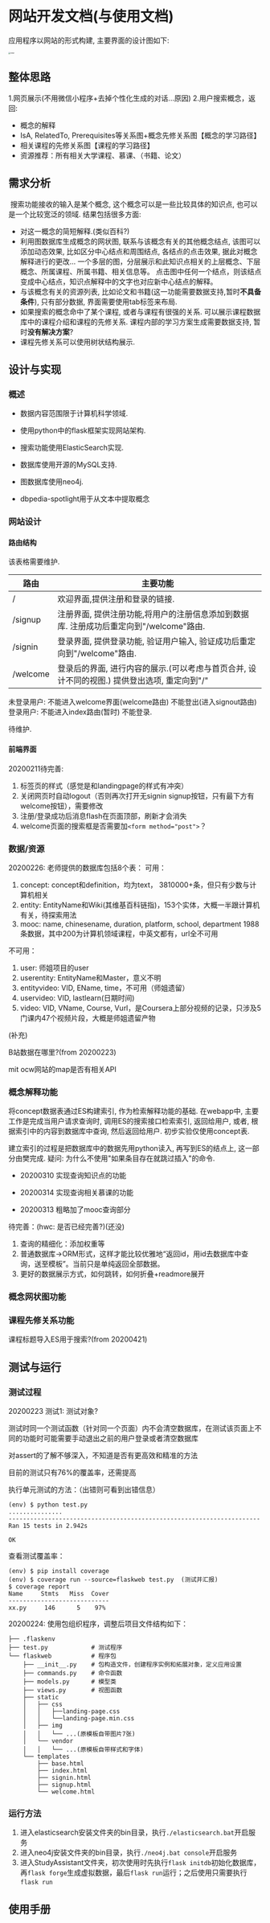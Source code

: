 # 网站开发文档(与使用文档)

应用程序以网站的形式构建, 主要界面的设计图如下:

<img src="appdoc.assets/view.jpg" alt="view" style="zoom: 25%;" />

## 整体思路

1.网页展示(不用微信小程序+去掉个性化生成的对话...原因)
2.用户搜索概念，返回:
- 概念的解释
- IsA, RelatedTo, Prerequisites等关系图+概念先修关系图【概念的学习路径】
- 相关课程的先修关系图【课程的学习路径】
- 资源推荐：所有相关大学课程、慕课、（书籍、论文）


## 需求分析

​		搜索功能接收的输入是某个概念, 这个概念可以是一些比较具体的知识点, 也可以是一个比较宽泛的领域. 结果包括很多方面: 

+ 对这一概念的简短解释.(类似百科?) 
+ 利用图数据库生成概念的网状图, 联系与该概念有关的其他概念结点, 该图可以添加动态效果, 比如区分中心结点和周围结点, 各结点的点击效果, 据此对概念解释进行的更改...
  一个多层的图，分层展示和此知识点相关的上层概念、下层概念、所属课程、所属书籍、相关信息等。
  点击图中任何一个结点，则该结点变成中心结点，知识点解释中的文字也对应新中心结点的解释。
+ 与该概念有关的资源列表, 比如论文和书籍(这一功能需要数据支持,暂时**不具备条件**), 只有部分数据, 界面需要使用tab标签来布局. 
+ 如果搜索的概念命中了某个课程, 或者与课程有很强的关系. 可以展示课程数据库中的课程介绍和课程的先修关系. 课程内部的学习方案生成需要数据支持, 暂时**没有解决方案**?
+ 课程先修关系可以使用树状结构展示.



## 设计与实现

### 概述

+ 数据内容范围限于计算机科学领域.

+ 使用python中的flask框架实现网站架构. 

+ 搜索功能使用ElasticSearch实现.

+ 数据库使用开源的MySQL支持.

+ 图数据库使用neo4j.

+ dbpedia-spotlight用于从文本中提取概念

  

### 网站设计

#### 路由结构

该表格需要维护.

| 路由     | 主要功能                                                     |
| -------- | ------------------------------------------------------------ |
| /        | 欢迎界面,提供注册和登录的链接.                               |
| /signup  | 注册界面, 提供注册功能,将用户的注册信息添加到数据库. 注册成功后重定向到"/welcome"路由. |
| /signin  | 登录界面, 提供登录功能, 验证用户输入, 验证成功后重定向到"/welcome"路由. |
| /welcome | 登录后的界面, 进行内容的展示.(可以考虑与首页合并, 设计不同的视图.) 提供登出选项, 重定向到"/" |

未登录用户:
不能进入welcome界面(welcome路由)
不能登出(进入signout路由)
登录用户:
不能进入index路由(暂时)
不能登录.

待维护.



#### 前端界面

20200211待完善:

1. 标签页的样式（感觉是和landingpage的样式有冲突）
2. 关闭网页时自动logout（否则再次打开无signin signup按钮，只有最下方有welcome按钮），需要修改
3. 注册/登录成功后消息flash在页面顶部，刷新才会消失
4. welcome页面的搜索框是否需要加`<form method="post">`？



### 数据/资源

20200226:
老师提供的数据库包括8个表：
可用：

1. concept: concept和definition，均为text， 3810000+条，但只有少数与计算机相关
2. entity: EntityName和Wiki(其维基百科链指)，153个实体，大概一半跟计算机有关，待探索用法
3. mooc: name, chinesename, duration, platform, school, department
    1988条数据，其中200为计算机领域课程，中英文都有，url全不可用

不可用：
1. user: 师姐项目的user
2. userentity: EntityName和Master，意义不明
3. entityvideo: VID, EName, time，不可用（师姐遗留）
4. uservideo: VID, lastlearn(日期时间)
5. video: VID, VName, Course, Vurl，是Coursera上部分视频的记录，只涉及5门课内47个视频片段，大概是师姐遗留产物

(补充)

B站数据在哪里?(from 20200223)

mit ocw网站的map是否有相关API





### 概念解释功能

将concept数据表通过ES构建索引, 作为检索解释功能的基础.
在webapp中, 主要工作是完成当用户请求查询时, 调用ES的搜索接口检索索引, 返回给用户, 或者, 根据索引中的内容到数据库中查询, 然后返回给用户.
初步实验仅使用concept表.

建立索引的过程是把数据库中的数据先用python读入, 再写到ES的结点上, 这一部分由樊完成. 疑问: 为什么不使用"如果条目存在就跳过插入"的命令.

+ 20200310 实现查询知识点的功能

+ 20200314 实现查询相关慕课的功能

+ 20200313 粗略加了mooc查询部分  

待完善：(hwc: 是否已经完善?)(还没)
1. 查询的精细化：添加权重等
2. 普通数据库->ORM形式，这样才能比较优雅地“返回id，用id去数据库中查询，送至模板”。当前只是单纯返回全部数据。
3. 更好的数据展示方式，如何跳转，如何折叠+readmore展开



### 概念网状图功能



### 课程先修关系功能

课程标题导入ES用于搜索?(from 20200421)







## 测试与运行

### 测试过程

20200223 测试1: 测试对象?

测试时同一个测试函数（针对同一个页面）内不会清空数据库，在测试该页面上不同的功能时可能需要手动退出之前的用户登录或者清空数据库

对assert的了解不够深入，不知道是否有更高效和精准的方法

目前的测试只有76%的覆盖率，还需提高

执行单元测试的方法：（出错则可看到出错信息）

```
(env) $ python test.py
...............
----------------------------------------------------------------------
Ran 15 tests in 2.942s

OK
```

查看测试覆盖率：

```
(env) $ pip install coverage
(env) $ coverage run --source=flaskweb test.py  (测试并汇报)
$ coverage report
Name     Stmts   Miss  Cover
----------------------------
xx.py     146      5    97%
```

20200224:
使用包组织程序，调整后项目文件结构如下：

```
├── .flaskenv
├── test.py            # 测试程序
└── flaskweb           # 程序包
    ├── __init__.py    # 包构造文件，创建程序实例和拓展对象，定义应用设置
    ├── commands.py    # 命令函数
    ├── models.py      # 模型类
    ├── views.py       # 视图函数
    ├── static
    │   ├── css
    │   │   ├──landing-page.css
    │   │   └──landing-page.min.css
    │   ├── img   
    │   │   └── ...(原模板自带图片7张)
    │   └── vendor
    │   │   └── ...(原模板自带样式和字体)
    └── templates
        ├── base.html
        ├── index.html
        ├── signin.html
        ├── signup.html
        └── welcome.html
```



### 运行方法

1. 进入elasticsearch安装文件夹的bin目录，执行`./elasticsearch.bat`开启服务
2. 进入neo4j安装文件夹的bin目录，执行`./neo4j.bat console`开启服务
3. 进入StudyAssistant文件夹，初次使用时先执行`flask initdb`初始化数据库，再`flask forge`生成虚拟数据，最后`flask run`运行；之后使用只需要执行`flask run`


## 使用手册

